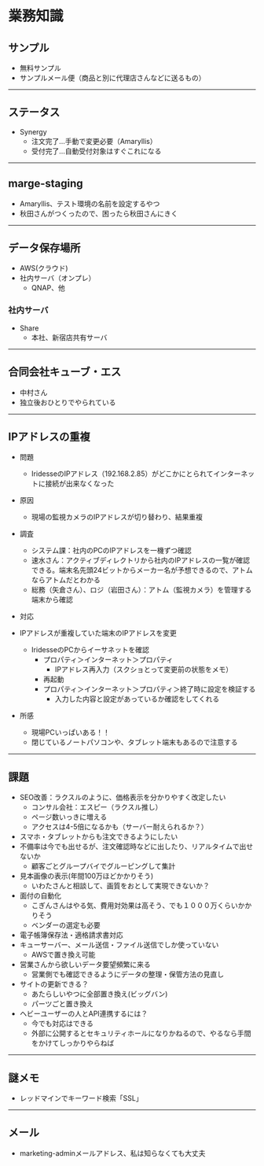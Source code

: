 # 業務知識

## サンプル

- 無料サンプル
- サンプルメール便（商品と別に代理店さんなどに送るもの）
  
---

## ステータス

- Synergy
  - 注文完了…手動で変更必要（Amaryllis）
  - 受付完了…自動受付対象はすぐこれになる
---
## marge-staging
- Amaryllis、テスト環境の名前を設定するやつ
- 秋田さんがつくったので、困ったら秋田さんにきく


---
## データ保存場所
- AWS(クラウド)
- 社内サーバ（オンプレ）
  - QNAP、他

### 社内サーバ
- Share
  - 本社、新宿店共有サーバ

---
## 合同会社キューブ・エス
- 中村さん
- 独立後おひとりでやられている

---

## IPアドレスの重複

- 問題
  - IridesseのIPアドレス（192.168.2.85）がどこかにとられてインターネットに接続が出来なくなった
- 原因
  - 現場の監視カメラのIPアドレスが切り替わり、結果重複
- 調査
  - システム課：社内のPCのIPアドレスを一機ずつ確認
  - 速水さん：アクティブディレクトリから社内のIPアドレスの一覧が確認できる。端末名先頭24ビットからメーカー名が予想できるので、アトムならアトムだとわかる
  - 総務（矢倉さん）、ロジ（岩田さん）：アトム（監視カメラ）を管理する端末から確認
- 対応
- IPアドレスが重複していた端末のIPアドレスを変更
  - IridesseのPCからイーサネットを確認
    - プロパティ＞インターネット＞プロパティ
      - IPアドレス再入力（スクショとって変更前の状態をメモ）
    - 再起動
    - プロパティ＞インターネット＞プロパティ＞終了時に設定を検証する
      - 入力した内容と設定があっているか確認をしてくれる

- 所感
  - 現場PCいっぱいある！！
  - 閉じているノートパソコンや、タブレット端末もあるので注意する
---

## 課題

- SEO改善：ラクスルのように、価格表示を分かりやすく改定したい
  - コンサル会社：エスピー（ラクスル推し）
  - ページ数いっきに増える
  - アクセスは4-5倍になるかも（サーバー耐えられるか？）   
- スマホ・タブレットからも注文できるようにしたい
- 不備率は今でも出せるが、注文確認時などに出したり、リアルタイムで出せないか
  - 顧客ごとグループバイでグルーピングして集計
- 見本画像の表示(年間100万ほどかかりそう)
  - いわたさんと相談して、画質をおとして実現できないか？
- 面付の自動化
  - こぎんさんはやる気、費用対効果は高そう、でも１０００万くらいかかりそう
  - ベンダーの選定も必要
- 電子帳簿保存法・適格請求書対応
- キューサーバー、メール送信・ファイル送信でしか使っていない
  - AWSで置き換え可能
- 営業さんから欲しいデータ要望頻繁に来る
  - 営業側でも確認できるようにデータの整理・保管方法の見直し
- サイトの更新できる？
  - あたらしいやつに全部置き換え(ビッグバン)
  - パーツごと置き換え
- ヘビーユーザーの人とAPI連携するには？
  - 今でも対応はできる
  - 外部に公開するとセキュリティホールになりかねるので、やるなら手間をかけてしっかりやらねば


---
## 謎メモ

- レッドマインでキーワード検索「SSL」

---

## メール

- marketing-adminメールアドレス、私は知らなくても大丈夫